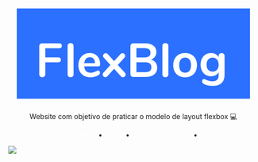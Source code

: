 <h1 align="center"> <img src="./imgs/logo.svg" alt="FlexBlog" title="Flexbox"> </h1>
<p align="center"> Website com objetivo de praticar o modelo de layout flexbox 💻 </p>
<p align="center">
 <style>
 a{
  color: #fff;
  }
 </style>
 <a href="#objetivo">Objetivo</a> •
  <a href="#sobre" >Sobre</a> •
   <a href="#aprendizado">O que eu aprendi?</a> •
</p>
<img src="./videos/flexbox-gif-min.gif">
